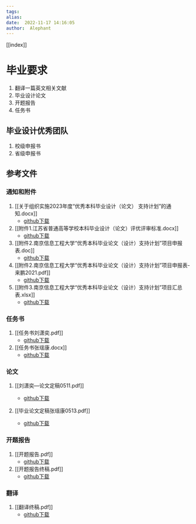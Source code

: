```yaml
---
tags:  
alias:  
date:  2022-11-17 14:16:05 
author:  Alephant
---
```

[[index]]

# 毕业要求
1. 翻译一篇英文相关文献
2. 毕业设计论文
3. 开题报告
4. 任务书

## 毕业设计优秀团队
1. 校级申报书
2. 省级申报书

## 参考文件
### 通知和附件
1. [[关于组织实施2023年度“优秀本科毕业设计（论文） 支持计划”的通知.docx]]
     - [github下载](https://github.com/Alephant6/nuist-graduation-projection/raw/main/public/attachments/%E5%85%B3%E4%BA%8E%E7%BB%84%E7%BB%87%E5%AE%9E%E6%96%BD2023%E5%B9%B4%E5%BA%A6%E2%80%9C%E4%BC%98%E7%A7%80%E6%9C%AC%E7%A7%91%E6%AF%95%E4%B8%9A%E8%AE%BE%E8%AE%A1%EF%BC%88%E8%AE%BA%E6%96%87%EF%BC%89%20%E6%94%AF%E6%8C%81%E8%AE%A1%E5%88%92%E2%80%9D%E7%9A%84%E9%80%9A%E7%9F%A5.docx)
2.  [[附件1.江苏省普通高等学校本科毕业设计（论文）评优评审标准.docx]]
    -   [github下载](https://github.com/Alephant6/nuist-graduation-projection/raw/main/public/attachments/%E9%99%84%E4%BB%B61.%E6%B1%9F%E8%8B%8F%E7%9C%81%E6%99%AE%E9%80%9A%E9%AB%98%E7%AD%89%E5%AD%A6%E6%A0%A1%E6%9C%AC%E7%A7%91%E6%AF%95%E4%B8%9A%E8%AE%BE%E8%AE%A1%EF%BC%88%E8%AE%BA%E6%96%87%EF%BC%89%E8%AF%84%E4%BC%98%E8%AF%84%E5%AE%A1%E6%A0%87%E5%87%86.docx)
3. [[附件2.南京信息工程大学“优秀本科毕业论文（设计）支持计划”项目申报表.doc]]
     - [github下载](https://github.com/Alephant6/nuist-graduation-projection/raw/main/public/attachments/附件2.南京信息工程大学“优秀本科毕业论文（设计）支持计划”项目申报表.doc)
4. [[附件2.南京信息工程大学“优秀本科毕业论文（设计）支持计划”项目申报表-来鹏2021.pdf]]
   - [github下载](https://github.com/Alephant6/nuist-graduation-projection/raw/main/public/attachments/附件2.南京信息工程大学“优秀本科毕业论文（设计）支持计划”项目申报表-来鹏2021.pdf)
5. [[附件3.南京信息工程大学“优秀本科毕业论文（设计）支持计划”项目汇总表.xlsx]]
   - [github下载](https://github.com/Alephant6/nuist-graduation-projection/raw/main/public/attachments/附件3.南京信息工程大学“优秀本科毕业论文（设计）支持计划”项目汇总表.xlsx)

### 任务书
1. [[任务书刘潇奕.pdf]]
     - [github下载](https://github.com/Alephant6/nuist-graduation-projection/raw/main/public/attachments/任务书刘潇奕.pdf)
2. [[任务书张瑶康.docx]]
     - [github下载](https://github.com/Alephant6/nuist-graduation-projection/raw/main/public/attachments/任务书张瑶康.docx)

### 论文
1. [[刘潇奕—论文定稿0511.pdf]]
     - [github下载](https://github.com/Alephant6/nuist-graduation-projection/raw/main/public/attachments/刘潇奕—论文定稿0511.pdf)

2. [[毕业论文定稿张瑶康0513.pdf]]
     - [github下载](https://github.com/Alephant6/nuist-graduation-projection/raw/main/public/attachments/毕业论文定稿张瑶康0513.pdf)

### 开题报告
1. [[开题报告.pdf]]
     - [github下载](https://github.com/Alephant6/nuist-graduation-projection/raw/main/public/attachments/开题报告.pdf)
2. [[开题报告终稿.pdf]]
     - [github下载](https://github.com/Alephant6/nuist-graduation-projection/raw/main/public/attachments/开题报告终稿.pdf)

### 翻译
1. [[翻译终稿.pdf]]
     - [github下载](https://github.com/Alephant6/nuist-graduation-projection/raw/main/public/attachments/翻译终稿.pdf)
